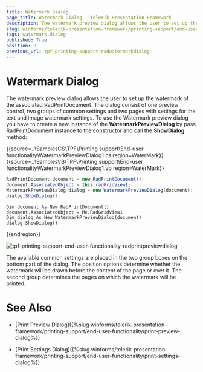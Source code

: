 ```yaml
---
title: Watermark Dialog
page_title: Watermark Dialog - Telerik Presentation Framework
description: The watermark preview dialog allows the user to set up the watermark of the associated RadPrintDocument.
slug: winforms/telerik-presentation-framework/printing-support/end-user-functionality/watermark-dialog
tags: watermark,dialog
published: True
position: 2
previous_url: tpf-printing-support-radwatermarkdialog
---
```


# Watermark Dialog

The watermark preview dialog allows the user to set up the watermark of the associated RadPrintDocument. The dialog consist of one preview control, two groups of common settings and two pages with settings for the text and image watermark settings. To use the Watermark preview dialog you have to create a new instance of the __WatermarkPreviewDialog__ by pass RadPrintDocument instance to the constructor and call the __ShowDialog__ method:

{{source=..\SamplesCS\TPF\Printing support\End-user functionality\WatermarkPreviewDialog1.cs region=WaterMark}} 
{{source=..\SamplesVB\TPF\Printing support\End-user functionality\WatermarkPreviewDialog1.vb region=WaterMark}} 

````C#
RadPrintDocument document = new RadPrintDocument();
document.AssociatedObject = this.radGridView1;
WatermarkPreviewDialog dialog = new WatermarkPreviewDialog(document);
dialog.ShowDialog();

````
````VB.NET
Dim document As New RadPrintDocument()
document.AssociatedObject = Me.RadGridView1
Dim dialog As New WatermarkPreviewDialog(document)
dialog.ShowDialog()

````

{{endregion}} 

![tpf-printing-support-end-user-functionality-radprintpreviewdialog](images/tpf-printing-support-end-user-functionality-radprintpreviewdialog.png)

The available common settings are placed in the two group boxes on the bottom part of the dialog. The position options determine whether the watermark will be drawn before the content of the page or over it. The second group determines the pages on which the watermark will be printed.
  		

# See Also
* [Print Preview Dialog]({%slug winforms/telerik-presentation-framework/printing-support/end-user-functionality/print-preview-dialog%})

* [Print Settings Dialog]({%slug winforms/telerik-presentation-framework/printing-support/end-user-functionality/print-settings-dialog%})

